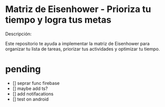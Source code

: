 # Matriz de Eisenhower - Prioriza tu tiempo y logra tus metas

Descripción:

Este repositorio te ayuda a implementar la matriz de Eisenhower para organizar tu lista de tareas, priorizar tus actividades y optimizar tu tiempo.

# pending

- [] seprar func firebase
- [] maybe add ts?
- [] add notifacations
- [] test on android
